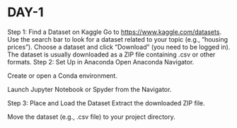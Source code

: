 # DAY-1
Step 1: Find a Dataset on Kaggle Go to https://www.kaggle.com/datasets.  Use the search bar to look for a dataset related to your topic (e.g., “housing prices”).  Choose a dataset and click “Download” (you need to be logged in).  The dataset is usually downloaded as a ZIP file containing .csv or other formats.
Step 2: Set Up in Anaconda
Open Anaconda Navigator.

Create or open a Conda environment.

Launch Jupyter Notebook or Spyder from the Navigator.

Step 3: Place and Load the Dataset
Extract the downloaded ZIP file.

Move the dataset (e.g., .csv file) to your project directory.
